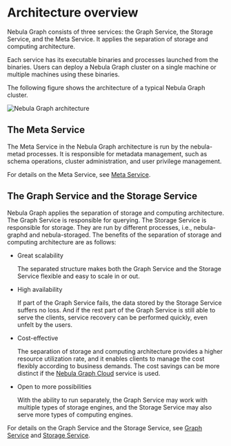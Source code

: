 # Architecture overview

Nebula Graph consists of three services: the Graph Service, the Storage Service, and the Meta Service. It applies the separation of storage and computing architecture.

Each service has its executable binaries and processes launched from the binaries. Users can deploy a Nebula Graph cluster on a single machine or multiple machines using these binaries.

The following figure shows the architecture of a typical Nebula Graph cluster.

![Nebula Graph architecture](https://docs-cdn.nebula-graph.com.cn/docs-2.0/1.introduction/2.nebula-graph-architecture/nebula-graph-architecture-1.png "Nebula Graph architecture")

## The Meta Service

The Meta Service in the Nebula Graph architecture is run by the nebula-metad processes. It is responsible for metadata management, such as schema operations, cluster administration, and user privilege management.

For details on the Meta Service, see [Meta Service](2.meta-service.md).

## The Graph Service and the Storage Service

Nebula Graph applies the separation of storage and computing architecture. The Graph Service is responsible for querying. The Storage Service is responsible for storage. They are run by different processes, i.e., nebula-graphd and nebula-storaged. The benefits of the separation of storage and computing architecture are as follows:

* Great scalability

  The separated structure makes both the Graph Service and the Storage Service flexible and easy to scale in or out.

* High availability

  If part of the Graph Service fails, the data stored by the Storage Service suffers no loss. And if the rest part of the Graph Service is still able to serve the clients, service recovery can be performed quickly, even unfelt by the users.

* Cost-effective
  
  The separation of storage and computing architecture provides a higher resource utilization rate, and it enables clients to manage the cost flexibly according to business demands. The cost savings can be more distinct if the [Nebula Graph Cloud](https://www.nebula-cloud.io/ "Nebula Graph Cloud official website") service is used.

* Open to more possibilities
  
  With the ability to run separately, the Graph Service may work with multiple types of storage engines, and the Storage Service may also serve more types of computing engines.

For details on the Graph Service and the Storage Service, see [Graph Service](3.graph-service.md) and [Storage Service](4.storage-service.md).
